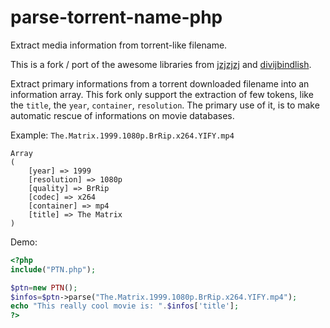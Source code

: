 # parse-torrent-name-php
Extract media information from torrent-like filename.

This is a fork / port of the awesome libraries from [jzjzjzj](https://github.com/jzjzjzj/parse-torrent-name) and [divijbindlish](https://github.com/divijbindlish/parse-torrent-name).

Extract primary informations from a torrent downloaded filename into an information array.
This fork only support the extraction of few tokens, like the `title`, the `year`, `container`, `resolution`.
The primary use of it, is to make automatic rescue of informations on movie databases.

Example:
`The.Matrix.1999.1080p.BrRip.x264.YIFY.mp4`  
```
Array
(
    [year] => 1999
    [resolution] => 1080p
    [quality] => BrRip
    [codec] => x264
    [container] => mp4
    [title] => The Matrix
)
```

Demo:

```php
<?php
include("PTN.php");

$ptn=new PTN();
$infos=$ptn->parse("The.Matrix.1999.1080p.BrRip.x264.YIFY.mp4");
echo "This really cool movie is: ".$infos['title'];
?>
```
